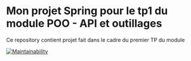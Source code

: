 # Mon projet Spring pour le tp1 du module POO - API et outillages

Ce repository contient projet fait dans le cadre du premier TP du module 

[![Maintainability](https://api.codeclimate.com/v1/badges/551d75b999d6a5eb0087/maintainability)](https://codeclimate.com/github/aymane-ouhadi/tp1-poo-api/maintainability)
